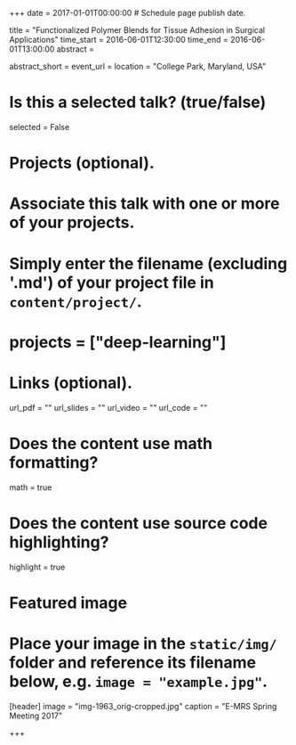 +++
date = 2017-01-01T00:00:00  # Schedule page publish date.

title = "Functionalized Polymer Blends for Tissue Adhesion in Surgical Applications"
time_start = 2016-06-01T12:30:00
time_end = 2016-06-01T13:00:00
abstract = 

abstract_short = 
event_url = 
location = "College Park, Maryland, USA"

# Is this a selected talk? (true/false)
selected = False

# Projects (optional).
#   Associate this talk with one or more of your projects.
#   Simply enter the filename (excluding '.md') of your project file in `content/project/`.
#   projects = ["deep-learning"]

# Links (optional).
url_pdf = ""
url_slides = ""
url_video = ""
url_code = ""

# Does the content use math formatting?
math = true

# Does the content use source code highlighting?
highlight = true

# Featured image
# Place your image in the `static/img/` folder and reference its filename below, e.g. `image = "example.jpg"`.
[header]
image = "img-1963_orig-cropped.jpg"
caption = "E-MRS Spring Meeting 2017"

+++
